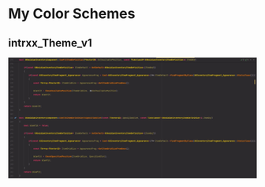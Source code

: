 # My Color Schemes

## intrxx_Theme_v1

![intrxx_Theme_v1](https://github.com/intrxx/JetBrainsColorScheme/blob/main/image/intrxx_Theme_v1.jpg)
